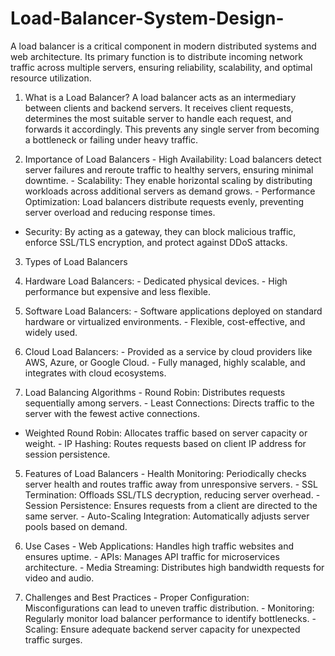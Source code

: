 # Load-Balancer-System-Design-

A load balancer is a critical component in modern distributed 
systems and web architecture. Its primary function is to 
distribute incoming network traffic across multiple servers, 
ensuring reliability, scalability, and optimal resource 
utilization. 


1. What is a Load Balancer? 
A load balancer acts as an intermediary between clients and 
backend servers. It receives client requests, determines the 
most suitable server to handle each request, and forwards it 
accordingly. This prevents any single server from becoming a 
bottleneck or failing under heavy traffic. 


2. Importance of Load Balancers - High Availability: Load balancers detect server failures and 
reroute traffic to healthy servers, ensuring minimal downtime. - Scalability: They enable horizontal scaling by distributing 
workloads across additional servers as demand grows. - Performance Optimization: Load balancers distribute requests 
evenly, preventing server overload and reducing response 
times. 
- Security: By acting as a gateway, they can block malicious 
traffic, enforce SSL/TLS encryption, and protect against DDoS 
attacks. 


3. Types of Load Balancers 
1. Hardware Load Balancers: - Dedicated physical devices. - High performance but expensive and less flexible. 
2. Software Load Balancers: - Software applications deployed on standard hardware or 
virtualized environments. - Flexible, cost-effective, and widely used. 
3. Cloud Load Balancers: - Provided as a service by cloud providers like AWS, Azure, 
or Google Cloud. - Fully managed, highly scalable, and integrates with cloud 
ecosystems. 


4. Load Balancing Algorithms - Round Robin: Distributes requests sequentially among 
servers. - Least Connections: Directs traffic to the server with the 
fewest active connections. 
- Weighted Round Robin: Allocates traffic based on server 
capacity or weight. - IP Hashing: Routes requests based on client IP address for 
session persistence. 



5. Features of Load Balancers - Health Monitoring: Periodically checks server health and 
routes traffic away from unresponsive servers. - SSL Termination: Offloads SSL/TLS decryption, reducing 
server overhead. - Session Persistence: Ensures requests from a client are 
directed to the same server. - Auto-Scaling Integration: Automatically adjusts server pools 
based on demand. 


6. Use Cases - Web Applications: Handles high traffic websites and ensures 
uptime. - APIs: Manages API traffic for microservices architecture. - Media Streaming: Distributes high bandwidth requests for 
video and audio. 



7. Challenges and Best Practices - Proper Configuration: Misconfigurations can lead to uneven 
traffic distribution. - Monitoring: Regularly monitor load balancer performance to 
identify bottlenecks. - Scaling: Ensure adequate backend server capacity for 
unexpected traffic surges. 
